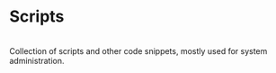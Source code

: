 # Scripts
<br>
Collection of scripts and other code snippets, mostly used for system administration.
